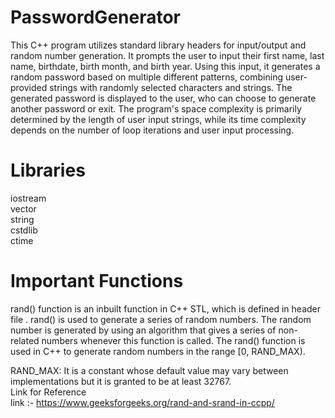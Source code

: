 # PasswordGenerator
This C++ program utilizes standard library headers for input/output and random number generation. It prompts the user to input their first name, last name, birthdate, birth month, and birth year. Using this input, it generates a random password based on multiple different patterns, combining user-provided strings with randomly selected characters and strings. The generated password is displayed to the user, who can choose to generate another password or exit. The program's space complexity is primarily determined by the length of user input strings, while its time complexity depends on the number of loop iterations and user input processing.
# Libraries
iostream<br>
vector<br>
string<br>
cstdlib<br>
ctime<br>
# Important Functions
rand() function is an inbuilt function in C++ STL, which is defined in header file <cstdlib>. rand() is used to generate a series of random numbers. The random number is generated by using an algorithm that gives a series of non-related numbers whenever this function is called. The rand() function is used in C++ to generate random numbers in the range [0, RAND_MAX).

RAND_MAX: It is a constant whose default value may vary between implementations but it is granted to be at least 32767.
<br>
Link for Reference<br>
link :- https://www.geeksforgeeks.org/rand-and-srand-in-ccpp/

